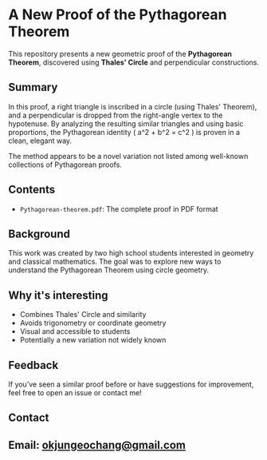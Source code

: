 # A New Proof of the Pythagorean Theorem

This repository presents a new geometric proof of the **Pythagorean Theorem**, discovered using **Thales' Circle** and perpendicular constructions.

## Summary

In this proof, a right triangle is inscribed in a circle (using Thales' Theorem), and a perpendicular is dropped from the right-angle vertex to the hypotenuse. By analyzing the resulting similar triangles and using basic proportions, the Pythagorean identity \( a^2 + b^2 = c^2 \) is proven in a clean, elegant way.

The method appears to be a novel variation not listed among well-known collections of Pythagorean proofs.

## Contents

- `Pythagorean-theorem.pdf`: The complete proof in PDF format

## Background

This work was created by two high school students interested in geometry and classical mathematics. The goal was to explore new ways to understand the Pythagorean Theorem using circle geometry.

##  Why it's interesting

- Combines Thales' Circle and similarity
- Avoids trigonometry or coordinate geometry
- Visual and accessible to students
- Potentially a new variation not widely known

## Feedback

If you’ve seen a similar proof before or have suggestions for improvement, feel free to open an issue or contact me!

## Contact
Email: okjungeochang@gmail.com
---
